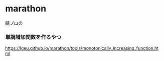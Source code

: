 # marathon
競プロの

### 単調増加関数を作るやつ
https://lgeu.github.io/marathon/tools/monotonically_increasing_function.html
